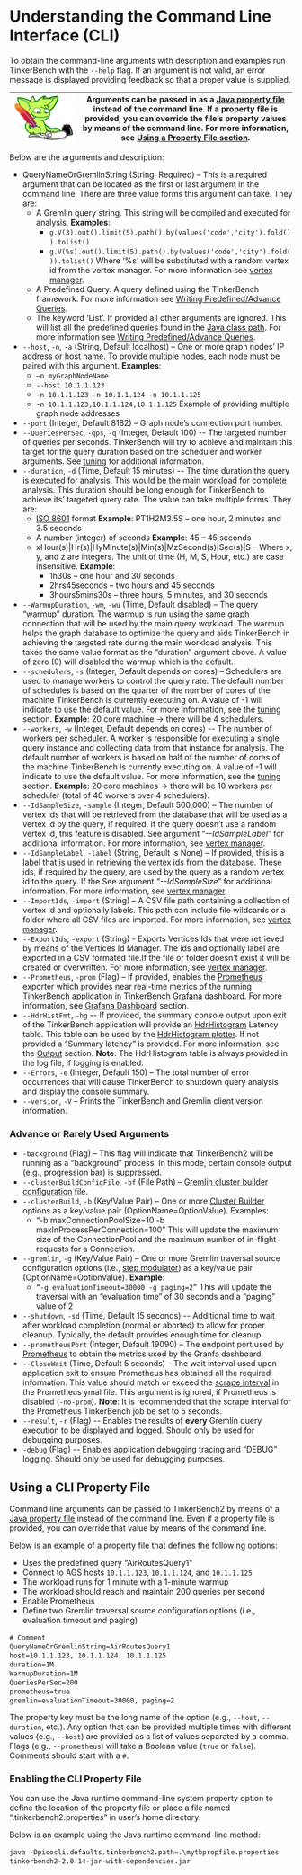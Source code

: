 # Understanding the Command Line Interface (CLI)

To obtain the command-line arguments with description and examples run TinkerBench with the `--help` flag. If an argument is not valid, an error message is displayed providing feedback so that a proper value is supplied.

| ![image](media/gremlin-apache.png) | Arguments can be passed in as a [Java property file](https://localizely.com/java-properties-file/) instead of the command line. If a property file is provided, you can override the file’s property values by means of the command line. For more information, see [Using a Property File section](#using-a-cli-property-file). |
|------------------------------------------------------------------------------------------------------|----------------------------------------------------------------------------------------------------------------------------------------------------------------------------------------------------------------------------------------------------------------------------------------------------------------------------------|

Below are the arguments and description:

-   QueryNameOrGremlinString (String, Required) – This is a required argument that can be located as the first or last argument in the command line. There are three value forms this argument can take. They are:
    -   A Gremlin query string. This string will be compiled and executed for analysis. **Examples**:
        -   `g.V(3).out().limit(5).path().by(values('code','city').fold()).tolist()`
        -   `g.V(%s).out().limit(5).path().by(values('code','city').fold()).tolist()` Where ‘%s’ will be substituted with a random vertex id from the vertex manager. For more information see [vertex manager](./vertex_id_manager.md).
    -   A Predefined Query. A query defined using the TinkerBench framework. For more information see [Writing Predefined/Advance Queries](./writing_predefined_queries.md).
    -   The keyword ‘List’. If provided all other arguments are ignored. This will list all the predefined queries found in the [Java class path](https://en.wikipedia.org/wiki/Classpath). For more information see [Writing Predefined/Advance Queries](./writing_predefined_queries.md).
-   `--host`, `-n`, `-a` (String, Default localhost) – One or more graph nodes’ IP address or host name. To provide multiple nodes, each node must be paired with this argument. **Examples**:
    -   `–n myGraphNodeName`
    -   `--host 10.1.1.123`
    -   `-n 10.1.1.123 -n 10.1.1.124 -n 10.1.1.125`
    -   `-n 10.1.1.123,10.1.1.124,10.1.1.125`
        Example of providing multiple graph node addresses
-   `--port` (Integer, Default 8182) – Graph node’s connection port number.
-   `--QueriesPerSec`, `-qps`, `-q` (Integer, Default 100) -- The targeted number of queries per seconds. TinkerBench will try to achieve and maintain this target for the query duration based on the scheduler and worker arguments. See [tuning](./tuning.md) for additional information.
-   `--duration`, `-d` (Time, Default 15 minutes) -- The time duration the query is executed for analysis. This would be the main workload for complete analysis. This duration should be long enough for TinkerBench to achieve its’ targeted query rate. The value can take multiple forms. They are:
    -   [ISO 8601](https://docs.oracle.com/javase/8/docs/api/java/time/format/DateTimeFormatter.html) format **Example**: PT1H2M3.5S – one hour, 2 minutes and 3.5 seconds
    -   A number (integer) of seconds **Example**: 45 – 45 seconds
    -   xHour(s)\|Hr(s)\|HyMinute(s)\|Min(s)\|MzSecond(s)\|Sec(s)\|S – Where x, y, and z are integers. The unit of time (H, M, S, Hour, etc.) are case insensitive. **Example**:
        -   1h30s – one hour and 30 seconds
        -   2hrs45seconds – two hours and 45 seconds
        -   3hours5mins30s – three hours, 5 minutes, and 30 seconds
-   `--WarmupDuration`, `-wm`, `-wu` (Time, Default disabled) – The query “warmup” duration. The warmup is run using the same graph connection that will be used by the main query workload. The warmup helps the graph database to optimize the query and aids TinkerBench in achieving the targeted rate during the main workload analysis. This takes the same value format as the “duration” argument above. A value of zero (0) will disabled the warmup which is the default.
-   `--schedulers`, `-s` (Integer, Default depends on cores) – Schedulers are used to manage workers to control the query rate. The default number of schedules is based on the quarter of the number of cores of the machine TinkerBench is currently executing on. A value of -1 will indicate to use the default value. For more information, see the [tuning](./tuning.md) section. **Example**: 20 core machine -\> there will be 4 schedulers.
-   `--workers`, `-w` (Integer, Default depends on cores) -- The number of workers per scheduler. A worker is responsible for executing a single query instance and collecting data from that instance for analysis. The default number of workers is based on half of the number of cores of the machine TinkerBench is currently executing on. A value of -1 will indicate to use the default value. For more information, see the [tuning](./tuning.md) section. **Example**: 20 core machines -\> there will be 10 workers per scheduler (total of 40 workers over 4 schedulers).
-   `--IdSampleSize`, `-sample` (Integer, Default 500,000) – The number of vertex ids that will be retrieved from the database that will be used as a vertex id by the query, if required. If the query doesn’t use a random vertex id, this feature is disabled. See argument “*--IdSampleLabel*” for additional information. For more information, see [vertex manager](./vertex_id_manager.md).
-   `--IdSampleLabel`, `-label` (String, Default is None) – If provided, this is a label that is used in retrieving the vertex ids from the database. These ids, if required by the query, are used by the query as a random vertex id to the query. If the See argument *“--IdSampleSize*” for additional information. For more information, see [vertex manager](./vertex_id_manager.md).
-   `--ImportIds`, `-import` (String) – A CSV file path containing a collection of vertex id and optionally labels. This path can include file wildcards or a folder where all CSV files are imported. For more information, see [vertex manager](./vertex_id_manager.md).
-   `--ExportIds`, `-export` (String) - Exports Vertices Ids that were retrieved by means of the Vertices Id Manager. The ids and optionally label are exported in a CSV formated file.If the file or folder doesn't exist it will be created or overwritten. For more information, see [vertex manager](./vertex_id_manager.md).
-   `--Prometheus`, `-prom` (Flag) – If provided, enables the [Prometheus](https://prometheus.io/) exporter which provides near real-time metrics of the running TinkerBench application in TinkerBench [Grafana](https://grafana.com/grafana/dashboards/) dashboard. For more information, see [Grafana Dashboard](./grafana_dashboard.md) section.
-   `--HdrHistFmt`, `-hg` -- If provided, the summary console output upon exit of the TinkerBench application will provide an [HdrHistogram](https://github.com/HdrHistogram) Latency table. This table can be used by the [HdrHistogram plotter](https://hdrhistogram.github.io/HdrHistogram/plotFiles.html). If not provided a “Summary latency” is provided. For more information, see the [Output](./understanding_output.md) section. **Note**: The HdrHistogram table is always provided in the log file, if logging is enabled.
-   `--Errors`, `-e` (Integer, Default 150) – The total number of error occurrences that will cause TinkerBench to shutdown query analysis and display the console summary.
-   `--version`, `-V` – Prints the TinkerBench and Gremlin client version information.

### Advance or Rarely Used Arguments

-   `-background` (Flag) – This flag will indicate that TinkerBench2 will be running as a “background” process. In this mode, certain console output (e.g., progression bar) is suppressed.
-   `--clusterBuildConfigFile`, `-bf` (File Path) – [Gremlin cluster builder configuration](https://www.gremlin.com/docs/getting-started-agent-configuration) file.
-   `--clusterBuild`, `-b` (Key/Value Pair) – One or more [Cluster Builder](https://tinkerpop.apache.org/javadocs/current/full/org/apache/tinkerpop/gremlin/driver/Cluster.Builder.html) options as a key/value pair (OptionName=OptionValue). Examples:
    -   “-b maxConnectionPoolSize=10 -b maxInProcessPerConnection=100”
        This will update the maximum size of the ConnectionPool and the maximum number of in-flight requests for a Connection.
-   `--gremlin`, `-g` (Key/Value Pair) – One or more Gremlin traversal source configuration options (i.e., [step modulator](https://tinkerpop.apache.org/docs/current/tutorials/gremlins-anatomy/)) as a key/value pair (OptionName=OptionValue). **Example**:
    -   `“-g evaluationTimeout=30000 -g paging=2”`
        This will update the traversal with an “evaluation time” of 30 seconds and a “paging” value of 2
-   `--shutdown`, `-sd` (Time, Default 15 seconds) -- Additional time to wait after workload completion (normal or aborted) to allow for proper cleanup. Typically, the default provides enough time for cleanup.
-   `--prometheusPort` (Integer, Default 19090) – The endpoint port used by [Prometheus](https://prometheus.io/docs/prometheus/latest/configuration/configuration/) to obtain the metrics used by the Granfa dashboard.
-   `--CloseWait` (Time, Default 5 seconds) – The wait interval used upon application exit to ensure Prometheus has obtained all the required information. This value should match or exceed the [scrape interval](https://prometheus.io/docs/prometheus/latest/configuration/configuration/) in the Prometheus ymal file. This argument is ignored, if Prometheus is disabled (`-no-prom`). **Note**: It is recommended that the scrape interval for the Prometheus TinkerBench job be set to 5 seconds.
-   `--result`, `-r` (Flag) -- Enables the results of **every** Gremlin query execution to be displayed and logged. Should only be used for debugging purposes.
-   `-debug` (Flag) -- Enables application debugging tracing and “DEBUG” logging. Should only be used for debugging purposes.

## Using a CLI Property File

Command line arguments can be passed to TinkerBench2 by means of a [Java property file](https://localizely.com/java-properties-file/) instead of the command line. Even if a property file is provided, you can override that value by means of the command line.

Below is an example of a property file that defines the following options:

-   Uses the predefined query “AirRoutesQuery1”
-   Connect to AGS hosts `10.1.1.123`, `10.1.1.124`, and `10.1.1.125`
-   The workload runs for 1 minute with a 1-minute warmup
-   The workload should reach and maintain 200 queries per second
-   Enable Prometheus
-   Define two Gremlin traversal source configuration options (i.e., evaluation timeout and paging)

```
# Comment
QueryNameOrGremlinString=AirRoutesQuery1
host=10.1.1.123, 10.1.1.124, 10.1.1.125
duration=1M
WarmupDuration=1M
QueriesPerSec=200
prometheus=true
gremlin=evaluationTimeout=30000, paging=2
```

The property key must be the long name of the option (e.g., `--host`, `--duration`, etc.). Any option that can be provided multiple times with different values (e.g., `--host`) are provided as a list of values separated by a comma. Flags (e.g., `--prometheus`) will take a Boolean value (`true` or `false`). Comments should start with a `#`.

### Enabling the CLI Property File

You can use the Java runtime command-line system property option to define the location of the property file or place a file named “.tinkerbench2.properties” in user’s home directory.

Below is an example using the Java runtime command-line method:

```
java -Dpicocli.defaults.tinkerbench2.path=.\mytbpropfile.properties tinkerbench2-2.0.14-jar-with-dependencies.jar
```
